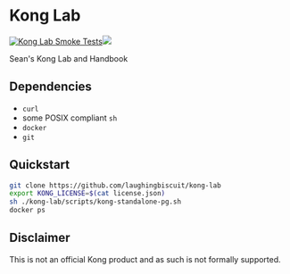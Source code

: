 # Kong Lab

[![Kong Lab Smoke Tests](https://github.com/laughingbiscuit/kong-lab/actions/workflows/kong-lab.yaml/badge.svg)](https://github.com/laughingbiscuit/kong-lab/actions/workflows/kong-lab.yaml)[![](https://github.com/jpoehnelt/in-solidarity-bot/raw/main/static//badge-flat.png)](https://github.com/apps/in-solidarity)

Sean's Kong Lab and Handbook

## Dependencies

- `curl`
- some POSIX compliant `sh`
- `docker`
- `git`

## Quickstart

```sh
git clone https://github.com/laughingbiscuit/kong-lab
export KONG_LICENSE=$(cat license.json)
sh ./kong-lab/scripts/kong-standalone-pg.sh
docker ps
```

## Disclaimer

This is not an official Kong product and as such is not formally supported.
